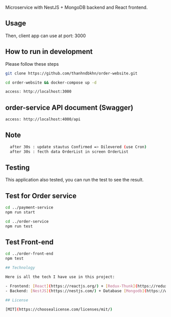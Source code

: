 Microservice with NestJS + MongoDB backend and React frontend.


## Usage

Then, client app can use at port: 3000

## How to run in development

Please follow these steps

```bash
git clone https://github.com/thanhndbkhn/order-website.git

cd order-website && docker-compose up -d

access: http://localhost:3000
```
## order-service API document (Swagger)
```bash
access: http://localhost:4000/api
```
## Note
```bash
  after 30s : update stautus Confirmed => Dilevered (use Cron)
  after 30s : fecth data OrderList in screen OrderList
```

## Testing

This application also tested, you can run the test to see the result.

## Test for Order service

```bash
cd ../payment-service
npm run start

cd ../order-service
npm run test
```

## Test Front-end

```bash
cd ../order-front-end
npm test

## Technology

Here is all the tech I have use in this project:

- Frontend: [React](https://reactjs.org/) + [Redux-Thunk](https://redux.js.org/)
- Backend: [NestJS](https://nestjs.com/) + Database [Mongodb](https://www.mongodb.com/)

## License

[MIT](https://choosealicense.com/licenses/mit/)
